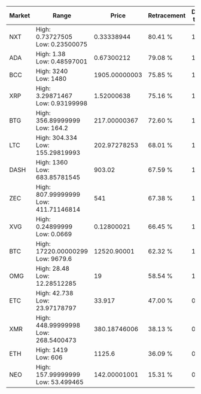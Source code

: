 | Market | Range | Price| Retracement | Doubles to 50% |
| --- | --- | --- | --- | --- |
| NXT | High: 0.73727505<br />Low: 0.23500075 | 0.33338944 | 80.41 % | 1.46 |
| ADA | High: 1.38<br />Low: 0.48597001 | 0.67300212 | 79.08 % | 1.39 |
| BCC | High: 3240<br />Low: 1480 | 1905.00000003 | 75.85 % | 1.24 |
| XRP | High: 3.29871467<br />Low: 0.93199998 | 1.52000638 | 75.16 % | 1.39 |
| BTG | High: 356.89999999<br />Low: 164.2 | 217.00000367 | 72.60 % | 1.20 |
| LTC | High: 304.334<br />Low: 155.29819993 | 202.97278253 | 68.01 % | 1.13 |
| DASH | High: 1360<br />Low: 683.85781545 | 903.02 | 67.59 % | 1.13 |
| ZEC | High: 807.99999999<br />Low: 411.71146814 | 541 | 67.38 % | 1.13 |
| XVG | High: 0.24899999<br />Low: 0.0669 | 0.12800021 | 66.45 % | 1.23 |
| BTC | High: 17220.00000299<br />Low: 9679.6 | 12520.90001 | 62.32 % | 1.07 |
| OMG | High: 28.48<br />Low: 12.28512285 | 19 | 58.54 % | 1.07 |
| ETC | High: 42.738<br />Low: 23.97178797 | 33.917 | 47.00 % | 0.00 |
| XMR | High: 448.99999998<br />Low: 268.5400473 | 380.18746006 | 38.13 % | 0.00 |
| ETH | High: 1419<br />Low: 606 | 1125.6 | 36.09 % | 0.00 |
| NEO | High: 157.99999999<br />Low: 53.499465 | 142.00001001 | 15.31 % | 0.00 |
